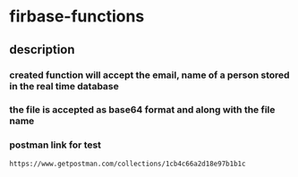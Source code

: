 # firbase-functions


## description

### created function will accept the email, name of a person stored in the real time database
### the file is accepted as base64 format and along with the file name
### postman link for test
    https://www.getpostman.com/collections/1cb4c66a2d18e97b1b1c